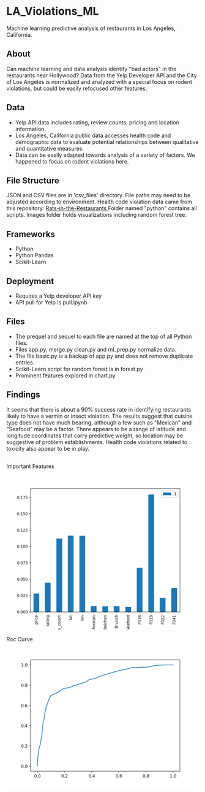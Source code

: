 # LA_Violations_ML
Machine learning predictive analysis of restaurants in Los Angeles, California.

## About 
Can machine learning and data analysis identify "bad actors" in the restaurants near Hollywood? Data from the Yelp Developer API and the City of Los Angeles is normalized and analyzed with a special focus on rodent violations, but could be easily refocused other features.

## Data 
- Yelp API data includes rating, review counts, pricing and location information.
- Los Angeles, California public data accesses health code and demographic data to evaluate potential relationships between qualitative and quantitative measures. 
- Data can be easily adapted towards analysis of a variety of factors. We happened to focus on rodent violations here.

## File Structure
JSON and CSV files are in 'csv_files' directory. File paths may need to be adjusted according to environment.
Health code violation data came from this repository: <a href="https://github.com/mcarter-00/Rats-in-the-Restaurants"> Rats-in-the-Restaurants </a>
Folder named "python" contains all scripts.
Images folder holds visualizations including random forest tree.

## Frameworks
- Python
- Python Pandas
- Scikit-Learn

## Deployment
- Requires a Yelp developer API key
- API pull for Yelp is pull.ipynb

## Files
- The prequel and sequel to each file are named at the top of all Python files.
- Files app.py, merge.py clean.py and ml_prep.py normalize data. 
- The file basic.py is a backup of app.py and does not remove duplicate entries.
- Scikit-Learn script for random forest is in forest.py
- Prominent features explored in chart.py

## Findings
It seems that there is about a 90% success rate in identifying restaurants likely to have a vermin or insect violation. The results suggest that cuisine type does not have much bearing, although a few such as "Mexican" and "Seafood" may be a factor. There appears to be a range of latitude and longitude coordinates that carry predictive weight, so location may be suggestive of problem establishments. Health code violations related to toxicity also appear to be in play.


## 
Important Features
![Image of Important Features](images/impt_feat.png)

Roc Curve
![Roc Probabilities Curve](images/roc_probabilities_curve.png)









